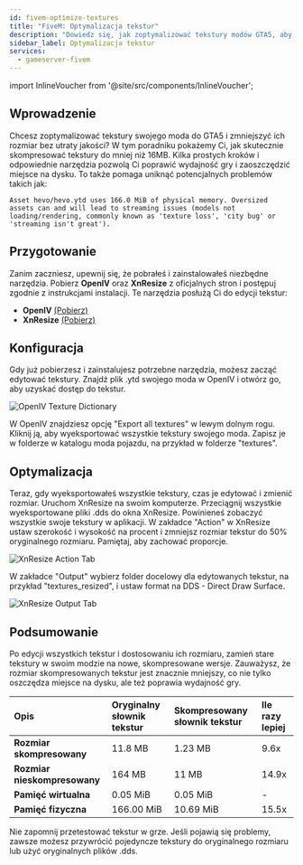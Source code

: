 ```yaml
---
id: fivem-optimize-textures
title: "FiveM: Optymalizacja tekstur"
description: "Dowiedz się, jak zoptymalizować tekstury modów GTA5, aby zmniejszyć ich rozmiar i poprawić wydajność gry → Sprawdź teraz"
sidebar_label: Optymalizacja tekstur
services:
  - gameserver-fivem
---
```


import InlineVoucher from '@site/src/components/InlineVoucher';

## Wprowadzenie
Chcesz zoptymalizować tekstury swojego moda do GTA5 i zmniejszyć ich rozmiar bez utraty jakości? W tym poradniku pokażemy Ci, jak skutecznie skompresować tekstury do mniej niż 16MB. Kilka prostych kroków i odpowiednie narzędzia pozwolą Ci poprawić wydajność gry i zaoszczędzić miejsce na dysku. To także pomaga uniknąć potencjalnych problemów takich jak:

```
Asset hevo/hevo.ytd uses 166.0 MiB of physical memory. Oversized assets can and will lead to streaming issues (models not loading/rendering, commonly known as 'texture loss', 'city bug' or 'streaming isn't great').
```

<InlineVoucher />


## Przygotowanie

Zanim zaczniesz, upewnij się, że pobrałeś i zainstalowałeś niezbędne narzędzia. Pobierz **OpenIV** oraz **XnResize** z oficjalnych stron i postępuj zgodnie z instrukcjami instalacji. Te narzędzia posłużą Ci do edycji tekstur:

- **OpenIV**  [(Pobierz)](https://openiv.com/)
- **XnResize** [(Pobierz)](https://www.xnview.com/en/xnresize/#downloads)



## Konfiguracja
Gdy już pobierzesz i zainstalujesz potrzebne narzędzia, możesz zacząć edytować tekstury. Znajdź plik .ytd swojego moda w OpenIV i otwórz go, aby uzyskać dostęp do tekstur.

![OpenIV Texture Dictionary](https://screensaver01.zap-hosting.com/index.php/s/K879XfYoR4sqN6d/preview) 

W OpenIV znajdziesz opcję "Export all textures" w lewym dolnym rogu. Kliknij ją, aby wyeksportować wszystkie tekstury swojego moda. Zapisz je w folderze w katalogu moda pojazdu, na przykład w folderze "textures". 



## Optymalizacja

Teraz, gdy wyeksportowałeś wszystkie tekstury, czas je edytować i zmienić rozmiar. Uruchom XnResize na swoim komputerze. Przeciągnij wszystkie wyeksportowane pliki .dds do okna XnResize. Powinieneś zobaczyć wszystkie swoje tekstury w aplikacji. W zakładce "Action" w XnResize ustaw szerokość i wysokość na procent i zmniejsz rozmiar tekstur do 50% oryginalnego rozmiaru. Pamiętaj, aby zachować proporcje.

![XnResize Action Tab](https://screensaver01.zap-hosting.com/index.php/s/sQMq7goPYDb89cM/preview)



W zakładce "Output" wybierz folder docelowy dla edytowanych tekstur, na przykład "textures_resized", i ustaw format na DDS - Direct Draw Surface.

![XnResize Output Tab](https://screensaver01.zap-hosting.com/index.php/s/Do927b2WQsYTszN/preview)



## Podsumowanie
Po edycji wszystkich tekstur i dostosowaniu ich rozmiaru, zamień stare tekstury w swoim modzie na nowe, skompresowane wersje. Zauważysz, że rozmiar skompresowanych tekstur jest znacznie mniejszy, co nie tylko oszczędza miejsce na dysku, ale też poprawia wydajność gry.

| **Opis**                   | **Oryginalny słownik tekstur** | Skompresowany słownik tekstur | Ile razy lepiej      |
| :-------------------------- | :------------------------------ | :---------------------------- | :------------------- |
| **Rozmiar skompresowany**   | 11.8 MB                         | 1.23 MB                       | 9.6x                 |
| **Rozmiar nieskompresowany**| 164 MB                          | 11 MB                        | 14.9x                |
| **Pamięć wirtualna**        | 0.05 MiB                       | 0.05 MiB                     | -                    |
| **Pamięć fizyczna**         | 166.00 MiB                     | 10.69 MiB                    | 15.5x                |

Nie zapomnij przetestować tekstur w grze. Jeśli pojawią się problemy, zawsze możesz przywrócić pojedyncze tekstury do oryginalnego rozmiaru lub użyć oryginalnych plików .dds.

<InlineVoucher />
